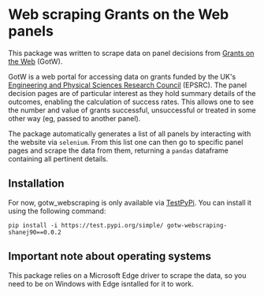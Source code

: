 # Web scraping Grants on the Web panels

This package was written to scrape data on panel decisions from [Grants on the Web](https://gow.epsrc.ukri.org/) (GotW).

GotW is a web portal for accessing data on grants funded by the UK's [Engineering and Physical Sciences Research Council](https://www.ukri.org/councils/epsrc/) (EPSRC). The panel decision pages are of particular interest as they hold summary details of the outcomes, enabling the calculation of success rates. This allows one to see the number and value of grants successful, unsuccessful or treated in some other way (eg, passed to another panel).

The package automatically generates a list of all panels by interacting with the website via `selenium`. From this list one can then go to specific panel pages and scrape the data from them, returning a `pandas` dataframe containing all pertinent details.

## Installation

For now, gotw_webscraping is only available via [TestPyPi](https://test.pypi.org/project/gotw-webscraping-shanej90/0.0.2/). You can install it using the following command:

``` {python}
pip install -i https://test.pypi.org/simple/ gotw-webscraping-shanej90==0.0.2
```

## Important note about operating systems

This package relies on a Microsoft Edge driver to scrape the data, so you need to be on Windows with Edge isntalled for it to work.
